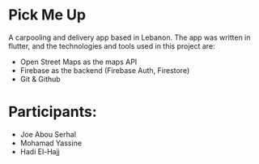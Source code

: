 # Pick Me Up

A carpooling and delivery app based in Lebanon.
The app was written in flutter, and the technologies and tools used in this project are:
- Open Street Maps as the maps API
- Firebase as the backend (Firebase Auth, Firestore)
- Git & Github

# Participants:
- Joe Abou Serhal
- Mohamad Yassine
- Hadi El-Hajj
